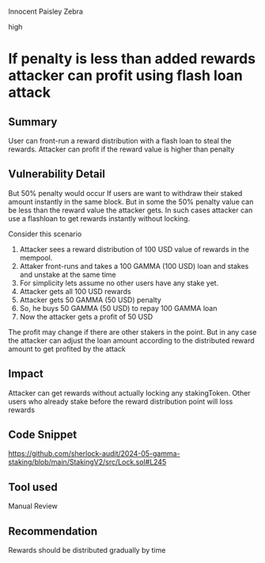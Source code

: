 Innocent Paisley Zebra

high

# If penalty is less than added rewards attacker can profit using flash loan attack

## Summary
User can front-run a reward distribution with a flash loan to steal the rewards. Attacker can profit if the reward value is higher than penalty

## Vulnerability Detail

But 50% penalty would occur If users are want to withdraw their staked amount instantly in the same block. But in some the 50% penalty value can be less than the reward value the attacker gets. In such cases attacker can use a flashloan to get rewards instantly without locking.

Consider this scenario 
1. Attacker sees a reward distribution of 100 USD value of rewards in the mempool.
2. Attaker front-runs and  takes a 100 GAMMA (100 USD) loan and stakes and unstake at the same time
3. For simplicity lets assume no other users have any stake yet.
4. Attacker gets all 100 USD rewards
5. Attacker gets 50 GAMMA (50 USD) penalty
6. So, he buys 50 GAMMA (50 USD) to repay 100 GAMMA loan
7. Now the attacker gets a profit of 50 USD

The profit may change if there are other stakers in the point. But in any case the attacker can adjust the loan amount according to the distributed reward amount to get profited by the attack

## Impact
Attacker can get rewards without actually locking any stakingToken. Other users who already stake before the reward distribution point will loss rewards

## Code Snippet
https://github.com/sherlock-audit/2024-05-gamma-staking/blob/main/StakingV2/src/Lock.sol#L245

## Tool used

Manual Review

## Recommendation
Rewards should be distributed gradually by time
